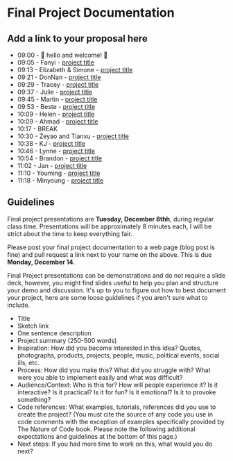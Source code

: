 # Final Project Documentation

## Add a link to your proposal here

- 09:00 - 💖 hello and welcome! 💖
- 09:05 - Fanyi - [project title](url)
- 09:13 - Elizabeth & Simone - [project title](url)
- 09:21 - DonNan - [project title](url)
- 09:29 - Tracey - [project title](url)
- 09:37 - Julie - [project title](url)
- 09:45 - Martin - [project title](url)
- 09:53 - Beste - [project title](url)
- 10:09 - Helen - [project title](url)
- 10:09 - Ahmad - [project title](url)
- 10:17 - BREAK
- 10:30 - Zeyao and Tianxu - [project title](url)
- 10:38 - KJ - [project title](url)
- 10:46 - Lynne - [project title](url)
- 10:54 - Brandon - [project title](url)
- 11:02 - Jan - [project title](url)
- 11:10 - Youming - [project title](url)
- 11:18 - Minyoung - [project title](url)

## Guidelines

Final project presentations are **Tuesday, December 8thh**, during regular class time. Presentations will be approximately 8 minutes each, I will be strict about the time to keep everything fair.

Please post your final project documentation to a web page (blog post is fine) and pull request a link next to your name on the above. This is due **Monday, December 14**.

Final Project presentations can be demonstrations and do not require a slide deck, however, you might find slides useful to help you plan and structure your demo and discussion. It's up to you to figure out how to best document your project, here are some loose guidelines if you aren't sure what to include.

- Title
- Sketch link
- One sentence description
- Project summary (250-500 words)
- Inspiration: How did you become interested in this idea? Quotes, photographs, products, projects, people, music, political events, social ills, etc.
- Process: How did you make this? What did you struggle with? What were you able to implement easily and what was difficult?
- Audience/Context: Who is this for? How will people experience it? Is it interactive? Is it practical? Is it for fun? Is it emotional? Is it to provoke something?
- Code references: What examples, tutorials, references did you use to create the project? (You must cite the source of any code you use in code comments with the exception of examples specifically provided by The Nature of Code book. Please note the following additional expectations and guidelines at the bottom of this page.)
- Next steps: If you had more time to work on this, what would you do next?
